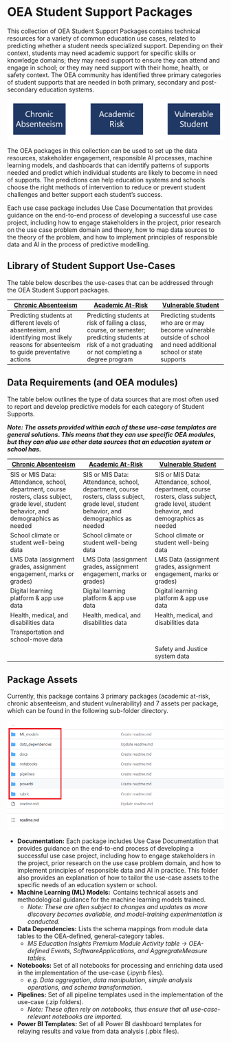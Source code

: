 # OEA Student Support Packages

This collection of OEA Student Support Packages contains technical resources for a variety of common education use cases, related to predicting whether a student needs specialized support. Depending on their context, students may need academic support for specific skills or knowledge domains; they may need support to ensure they can attend and engage in school; or they may need support with their home, health, or safety context. The OEA community has identified three primary categories of student supports that are needed in both primary, secondary and post-secondary education systems. 

![alt text](https://github.com/cstohlmann/oea-at-risk-package/blob/main/images/studentSupportPackages.png)

The OEA packages in this collection can be used to set up the data resources, stakeholder engagement, responsible AI processes, machine learning models, and dashboards that can identify patterns of supports needed and predict which individual students are likely to become in need of supports. The predictions can help education systems and schools choose the right methods of intervention to reduce or prevent student challenges and better support each student’s success. 

Each use case package includes Use Case Documentation that provides guidance on the end-to-end process of developing a successful use case project, including how to engage stakeholders in the project, prior research on the use case problem domain and theory, how to map data sources to the theory of the problem, and how to implement principles of responsible data and AI in the process of predictive modelling. 

## Library of Student Support Use-Cases 

The table below describes the use-cases that can be addressed through the OEA Student Support packages.  

| [Chronic Absenteeism](https://github.com/cstohlmann/oea-at-risk-package/tree/main/Chronic_Absenteeism) | [Academic At-Risk](https://github.com/cstohlmann/oea-at-risk-package/tree/main/Academic_At_Risk) | [Vulnerable Student](https://github.com/cstohlmann/oea-at-risk-package/tree/main/Vulnerable_Students) |
| --- | --- | --- |
| Predicting students at different levels of absenteeism, and identifying most likely reasons for absenteeism to guide preventative actions | Predicting students at risk of failing a class, course, or semester; predicting students at risk of a not graduating or not completing a degree program |Predicting students who are or may become vulnerable outside of school and need additional school or state supports |

## Data Requirements (and OEA modules)

The table below outlines the type of data sources that are most often used to report and develop predictive models for each category of Student Supports. 

<strong><em>Note:  The assets provided within each of these use-case templates are general solutions. This means that they can use specific OEA modules, but they can also use other data sources that an education system or school has.</em></strong>

| [Chronic Absenteeism](https://github.com/cstohlmann/oea-at-risk-package/tree/main/Chronic_Absenteeism) | [Academic At-Risk](https://github.com/cstohlmann/oea-at-risk-package/tree/main/Academic_At_Risk) | [Vulnerable Student](https://github.com/cstohlmann/oea-at-risk-package/tree/main/Vulnerable_Students) |
| --- | --- | --- |
| SIS or MIS Data: Attendance, school, department, course rosters, class subject, grade level, student behavior, and demographics as needed | SIS or MIS Data: Attendance, school, department, course rosters, class subject, grade level, student behavior, and demographics as needed | SIS or MIS Data: Attendance, school, department, course rosters, class subject, grade level, student behavior, and demographics as needed |
| School climate or student well-being data | School climate or student well-being data | School climate or student well-being data | 
| LMS Data (assignment grades, assignment engagement, marks or grades) | LMS Data (assignment grades, assignment engagement, marks or grades) | LMS Data (assignment grades, assignment engagement, marks or grades) |
| Digital learning platform & app use data | Digital learning platform & app use data | Digital learning platform & app use data |
| Health, medical, and disabilities data | Health, medical, and disabilities data | Health, medical, and disabilities data |
| Transportation and school-move data | | |
| | | Safety and Justice system data |

## Package Assets

Currently, this package contains 3 primary packages (academic at-risk, chronic absenteeism, and student vulnerability) and 7 assets per package, which can be found in the following sub-folder directory.

![alt text](https://github.com/cstohlmann/oea-at-risk-package/blob/main/Chronic_Absenteeism/docs/images/Chronic%20Absenteeism%20Folder%20Partitioning.png)

 - <strong>Documentation:</strong> Each package includes Use Case Documentation that provides guidance on the end-to-end process of developing a successful use case project, including how to engage stakeholders in the project, prior research on the use case problem domain, and how to implement principles of responsible data and AI in practice. This folder also provides an explanation of how to tailor the use-case assets to the specific needs of an education system or school. 
 - <strong> Machine Learning (ML) Models:</strong>  Contains technical assets and methodological guidance for the machine learning models trained. 
      * <em> Note: These are often subject to changes and updates as more discovery becomes available, and model-training experimentation is conducted. </em>
 - <strong>Data Dependencies:</strong> Lists the schema mappings from module data tables to the OEA-defined, general-category tables. 
      * <em>MS Education Insights Premium Module Activity table -> OEA-defined Events, SoftwareApplications, and AggregrateMeasure tables. </em>
 - <strong>Notebooks:</strong> Set of all notebooks for processing and enriching data used in the implementation of the use-case (.ipynb files). 
      * <em>e.g. Data aggregation, data manipulation, simple analysis operations, and schema transformation. </em>
 - <strong>Pipelines:</strong> Set of all pipeline templates used in the implementation of the use-case (.zip folders).
      * <em>Note: These often rely on notebooks, thus ensure that all use-case-relevant notebooks are imported.</em>
 - <strong>Power BI Templates:</strong> Set of all Power BI dashboard templates for relaying results and value from data analysis (.pbix files).



